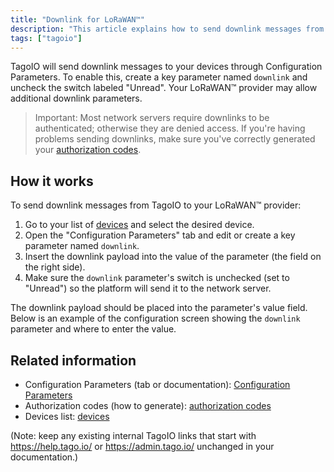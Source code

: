 ```yaml
---
title: "Downlink for LoRaWAN™"
description: "This article explains how to send downlink messages from TagoIO to LoRaWAN™ devices using Configuration Parameters, including required parameter names and authentication notes."
tags: ["tagoio"]
---
```


TagoIO will send downlink messages to your devices through Configuration Parameters. To enable this, create a key parameter named `downlink` and uncheck the switch labeled "Unread". Your LoRaWAN™ provider may allow additional downlink parameters.

> Important: Most network servers require downlinks to be authenticated; otherwise they are denied access. If you're having problems sending downlinks, make sure you've correctly generated your [authorization codes](link-to-authorization-codes).

## How it works

To send downlink messages from TagoIO to your LoRaWAN™ provider:

1. Go to your list of [devices](link-to-devices) and select the desired device.
2. Open the "Configuration Parameters" tab and edit or create a key parameter named `downlink`.
3. Insert the downlink payload into the value of the parameter (the field on the right side).
4. Make sure the `downlink` parameter's switch is unchecked (set to "Unread") so the platform will send it to the network server.

The downlink payload should be placed into the parameter's value field. Below is an example of the configuration screen showing the `downlink` parameter and where to enter the value.

<!-- Image placeholder removed for build -->

## Related information

- Configuration Parameters (tab or documentation): [Configuration Parameters](link-to-configuration-parameters)
- Authorization codes (how to generate): [authorization codes](link-to-authorization-codes)
- Devices list: [devices](link-to-devices)

(Note: keep any existing internal TagoIO links that start with https://help.tago.io/ or https://admin.tago.io/ unchanged in your documentation.)